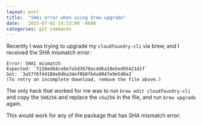 ```yaml
---
layout: post
title:  "SHA1 error when using brew upgrade"
date:   2015-07-02 14:53:00 -0600
categories: git commands
---
```


Recently I was trying to upgrade my `cloudfoundry-cli` via brew, and I received the SHA mismatch error:

```
Error: SHA1 mismatch
Expected: `f218ed64ce6e7a5d3670acdd6a18e5ed95421d1f`
Got: `3a57f6f44186e0dba34ef8b8fb4a9047e9e5d8a3`
(To retry an incomplete download, remove the file above.)
```

The only hack that worked for me was to run `brew edit cloudfoundry-cli` and copy the `SHA256` and replace the `sha256` in the file, and run `brew upgrade` again.

This would work for any of the package that has SHA mismatch error.
